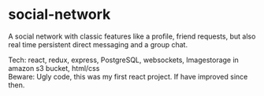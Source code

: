 # social-network
A social network with classic features like a profile, friend requests, but also real time persistent direct messaging and a group chat. 

Tech: react, redux, express, PostgreSQL, websockets, Imagestorage in amazon s3 bucket, html/css
<br>Beware: Ugly code, this was my first react project. If have improved since then.
